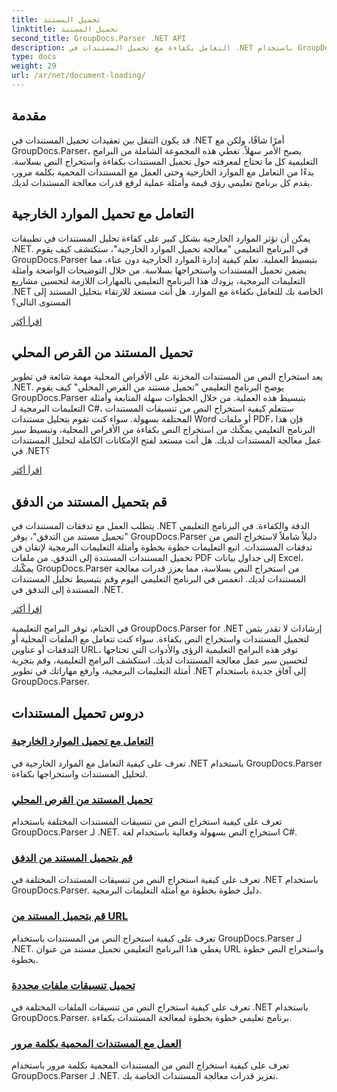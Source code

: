 ```yaml
---
title: تحميل المستند
linktitle: تحميل المستند
second_title: GroupDocs.Parser .NET API
description: التعامل بكفاءة مع تحميل المستندات في .NET باستخدام GroupDocs.Parser. تعلم كيفية استخراج النص من الأقراص المحلية والتدفقات وعناوين URL والمزيد.
type: docs
weight: 29
url: /ar/net/document-loading/
---
```

## مقدمة

قد يكون التنقل بين تعقيدات تحميل المستندات في .NET أمرًا شاقًا، ولكن مع GroupDocs.Parser، يصبح الأمر سهلاً. تغطي هذه المجموعة الشاملة من البرامج التعليمية كل ما تحتاج لمعرفته حول تحميل المستندات بكفاءة واستخراج النص بسلاسة. بدءًا من التعامل مع الموارد الخارجية وحتى العمل مع المستندات المحمية بكلمة مرور، يقدم كل برنامج تعليمي رؤى قيمة وأمثلة عملية لرفع قدرات معالجة المستندات لديك.

## التعامل مع تحميل الموارد الخارجية

يمكن أن تؤثر الموارد الخارجية بشكل كبير على كفاءة تحليل المستندات في تطبيقات .NET. في البرنامج التعليمي "معالجة تحميل الموارد الخارجية"، ستكتشف كيف يقوم GroupDocs.Parser بتبسيط العملية. تعلم كيفية إدارة الموارد الخارجية دون عناء، مما يضمن تحميل المستندات واستخراجها بسلاسة. من خلال التوضيحات الواضحة وأمثلة التعليمات البرمجية، يزودك هذا البرنامج التعليمي بالمهارات اللازمة لتحسين مشاريع .NET الخاصة بك للتعامل بكفاءة مع الموارد. هل أنت مستعد للارتقاء بتحليل المستند إلى المستوى التالي؟

[اقرأ أكثر](./handling-loading-of-external-resources/)

## تحميل المستند من القرص المحلي

يعد استخراج النص من المستندات المخزنة على الأقراص المحلية مهمة شائعة في تطوير .NET. يوضح البرنامج التعليمي "تحميل مستند من القرص المحلي" كيف يقوم GroupDocs.Parser بتبسيط هذه العملية. من خلال الخطوات سهلة المتابعة وأمثلة التعليمات البرمجية لـ C#، ستتعلم كيفية استخراج النص من تنسيقات المستندات المختلفة بسهولة. سواء كنت تقوم بتحليل مستندات Word أو ملفات PDF، فإن هذا البرنامج التعليمي يمكّنك من استخراج النص بكفاءة من الأقراص المحلية، وتبسيط سير عمل معالجة المستندات لديك. هل أنت مستعد لفتح الإمكانات الكاملة لتحليل المستندات في .NET؟

[اقرأ أكثر](./load-document-from-local-disk/)

## قم بتحميل المستند من الدفق

يتطلب العمل مع تدفقات المستندات في .NET الدقة والكفاءة. في البرنامج التعليمي "تحميل مستند من التدفق"، يوفر GroupDocs.Parser دليلاً شاملاً لاستخراج النص من تدفقات المستندات. اتبع التعليمات خطوة بخطوة وأمثلة التعليمات البرمجية لإتقان فن تحميل المستندات المستندة إلى التدفق. من ملفات PDF إلى جداول بيانات Excel، يمكّنك GroupDocs.Parser من استخراج النص بسلاسة، مما يعزز قدرات معالجة المستندات لديك. انغمس في البرنامج التعليمي اليوم وقم بتبسيط تحليل المستندات المستندة إلى التدفق في .NET.

[اقرأ أكثر](./load-document-from-stream/)

في الختام، توفر البرامج التعليمية GroupDocs.Parser for .NET إرشادات لا تقدر بثمن لتحميل المستندات واستخراج النص بكفاءة. سواء كنت تتعامل مع الملفات المحلية أو التدفقات أو عناوين URL، توفر هذه البرامج التعليمية الرؤى والأدوات التي تحتاجها لتحسين سير عمل معالجة المستندات لديك. استكشف البرامج التعليمية، وقم بتجربة أمثلة التعليمات البرمجية، وارفع مهاراتك في تطوير .NET إلى آفاق جديدة باستخدام GroupDocs.Parser.

## دروس تحميل المستندات
### [التعامل مع تحميل الموارد الخارجية](./handling-loading-of-external-resources/)
تعرف على كيفية التعامل مع الموارد الخارجية في .NET باستخدام GroupDocs.Parser لتحليل المستندات واستخراجها بكفاءة.
### [تحميل المستند من القرص المحلي](./load-document-from-local-disk/)
تعرف على كيفية استخراج النص من تنسيقات المستندات المختلفة باستخدام GroupDocs.Parser لـ .NET. استخراج النص بسهولة وفعالية باستخدام لغة C#.
### [قم بتحميل المستند من الدفق](./load-document-from-stream/)
تعرف على كيفية استخراج النص من تنسيقات المستندات المختلفة في .NET باستخدام GroupDocs.Parser. دليل خطوة بخطوة مع أمثلة التعليمات البرمجية.
### [قم بتحميل المستند من URL](./load-document-from-url/)
تعرف على كيفية استخراج النص من المستندات باستخدام GroupDocs.Parser لـ .NET. يغطي هذا البرنامج التعليمي تحميل مستند من عنوان URL واستخراج النص خطوة بخطوة.
### [تحميل تنسيقات ملفات محددة](./loading-specific-file-formats/)
تعرف على كيفية استخراج النص من تنسيقات الملفات المختلفة في .NET باستخدام GroupDocs.Parser. برنامج تعليمي خطوة بخطوة لمعالجة المستندات بكفاءة.
### [العمل مع المستندات المحمية بكلمة مرور](./working-with-password-protected-documents/)
تعرف على كيفية استخراج النص من المستندات المحمية بكلمة مرور باستخدام GroupDocs.Parser لـ .NET. تعزيز قدرات معالجة المستندات الخاصة بك.